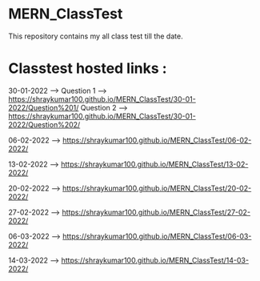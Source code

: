 # MERN_ClassTest
This repository contains my all class test till the date.
# Classtest hosted links :

30-01-2022 --> Question 1 --> https://shraykumar100.github.io/MERN_ClassTest/30-01-2022/Question%201/
Question 2 --> https://shraykumar100.github.io/MERN_ClassTest/30-01-2022/Question%202/

06-02-2022 --> https://shraykumar100.github.io/MERN_ClassTest/06-02-2022/

13-02-2022 --> https://shraykumar100.github.io/MERN_ClassTest/13-02-2022/

20-02-2022 --> https://shraykumar100.github.io/MERN_ClassTest/20-02-2022/

27-02-2022 --> https://shraykumar100.github.io/MERN_ClassTest/27-02-2022/

06-03-2022 --> https://shraykumar100.github.io/MERN_ClassTest/06-03-2022/

14-03-2022 --> https://shraykumar100.github.io/MERN_ClassTest/14-03-2022/